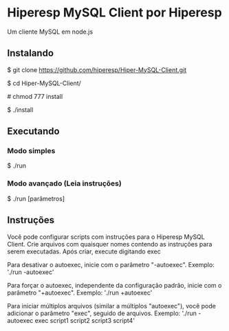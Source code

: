 # Hiperesp MySQL Client por Hiperesp
Um cliente MySQL em node.js

## Instalando
$ git clone https://github.com/hiperesp/Hiper-MySQL-Client.git

$ cd Hiper-MySQL-Client/

\# chmod 777 install

$ ./install

## Executando
### Modo simples
$ ./run
### Modo avançado (Leia instruções)
$ ./run [parâmetros]

## Instruções
Você pode configurar scripts com instruções para o Hiperesp MySQL Client.
Crie arquivos com quaisquer nomes contendo as instruções para serem executadas.
Após criar, execute digitando exec <nomedoarquivo>

Para desativar o autoexec, inicie com o parâmetro "-autoexec".
Exemplo: './run -autoexec'

Para forçar o autoexec, independente da configuração padrão, inicie com o parâmetro "+autoexec".
Exemplo: './run +autoexec'

Para iniciar múltiplos arquivos (similar a múltiplos "autoexec"), você pode adicionar o parâmetro "exec", seguido de arquivos.
Exemplo: './run -autoexec exec script1 script2 script3 script4'
